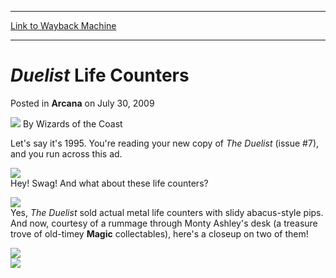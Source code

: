 
---
[Link to Wayback Machine](https://web.archive.org/web/20210509071014/https://magic.wizards.com/en/articles/archive/arcana/duelist-life-counters-2009-07-30)

[_metadata_:author]:- "Wizards of the Coast"
[_metadata_:description]:- "Let's say it's 1995. You're reading your new copy of The Duelist (issue #7), and you run across this ad.Hey! Swag! And what about these life counters?Yes, The Duelist sold actual metal life counters with slidy abacus-style pips. And now, courtesy of a rummage through Monty Ashley's desk (a treasure trove of old-timey Magic collectables), here's a closeup on two of them!"
[_metadata_:generator]:- "Drupal 7 (http://drupal.org)"
[_metadata_:node]:- "654051"
[_metadata_:publish_date]:- "2009-07-30"
[_metadata_:source]:- "div-main-content"
[_metadata_:title]:- "Duelist Life Counters"
[_metadata_:wayback_capture_timestamp]:- "2021-05-09 07:10:14"
[_metadata_:wayback_raw_url]:- "https://web.archive.org/web/20210509071014id_/https://magic.wizards.com/en/articles/archive/arcana/duelist-life-counters-2009-07-30"
[_metadata_:wayback_url]:- "https://magic.wizards.com/en/articles/archive/arcana/duelist-life-counters-2009-07-30"
---


*Duelist* Life Counters
=======================



 Posted in **Arcana**
 on July 30, 2009 






![](https://media.magic.wizards.com/styles/auth_small/public/images/person/wizards_author.jpg)
By Wizards of the Coast











Let's say it's 1995. You're reading your new copy of *The Duelist* (issue #7), and you run across this ad.

![](https://media.magic.wizards.com/image_legacy_migration/mtg/images/daily/arcana/244_duelistad.jpg)  
Hey! Swag! And what about these life counters?

![](https://media.magic.wizards.com/image_legacy_migration/mtg/images/daily/arcana/244_lifecounterzoom.jpg)  
Yes, *The Duelist* sold actual metal life counters with slidy abacus-style pips. And now, courtesy of a rummage through Monty Ashley's desk (a treasure trove of old-timey **Magic** collectables), here's a closeup on two of them!

![](https://media.magic.wizards.com/image_legacy_migration/mtg/images/daily/arcana/244_white.jpg)  
![](https://media.magic.wizards.com/image_legacy_migration/mtg/images/daily/arcana/244_red.jpg)  






